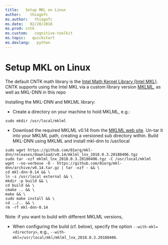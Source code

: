 ```yaml
---
title:   Setup MKL on Linux
author:    thiagofc
ms.author:   thiagofc
ms.date:   02/20/2018
ms.prod: cntk
ms.custom:   cognitive-toolkit
ms.topic:   quickstart
ms.devlang:   python
---
```


# Setup MKL on Linux

The default CNTK math library is the [Intel Math Kernel Library (Intel MKL)](https://software.intel.com/en-us/intel-mkl/).
CNTK supports using the Intel MKL via a custom library version [MKLML](https://github.com/01org/mkl-dnn/releases), as well as MKL-DNN in this repo

Installing the MKL-DNN and MKLML library: 

* Create a directory on your machine to hold MKLML, e.g.:

```
sudo mkdir /usr/local/mklml
```

* Download the required MKLML v0.14 from the [MKLML web site](https://github.com/01org/mkl-dnn/releases).
  Un-tar it into your MKLML path, creating a versioned sub directory within.
  Build MKL-DNN using MKLML and install mkl-dnn to /usr/local

```
sudo wget https://github.com/01org/mkl-dnn/releases/download/v0.14/mklml_lnx_2018.0.3.20180406.tgz
sudo tar -xzf mklml_lnx_2018.0.3.20180406.tgz -C /usr/local/mklml
wget --no-verbose -O - https://github.com/01org/mkl-dnn/archive/v0.14.tar.gz | tar -xzf - && \
cd mkl-dnn-0.14 && \
ln -s /usr/local external && \
mkdir -p build && \
cd build && \
cmake .. && \
make && \
sudo make install && \
cd ../.. && \
rm -rf mkl-dnn-0.14
```

  Note: if you want to build with different MKLML versions,

* When configuring the build (cf. below), specify the option `--with-mkl=<directory>`, e.g., `--with-mkl=/usr/local/mkl/mklml_lnx_2018.0.3.20180406`.

